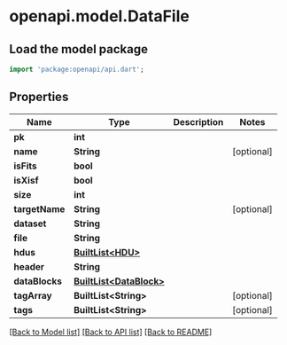 # openapi.model.DataFile

## Load the model package
```dart
import 'package:openapi/api.dart';
```

## Properties
Name | Type | Description | Notes
------------ | ------------- | ------------- | -------------
**pk** | **int** |  | 
**name** | **String** |  | [optional] 
**isFits** | **bool** |  | 
**isXisf** | **bool** |  | 
**size** | **int** |  | 
**targetName** | **String** |  | [optional] 
**dataset** | **String** |  | 
**file** | **String** |  | 
**hdus** | [**BuiltList&lt;HDU&gt;**](HDU.md) |  | 
**header** | **String** |  | 
**dataBlocks** | [**BuiltList&lt;DataBlock&gt;**](DataBlock.md) |  | 
**tagArray** | **BuiltList&lt;String&gt;** |  | [optional] 
**tags** | **BuiltList&lt;String&gt;** |  | [optional] 

[[Back to Model list]](../README.md#documentation-for-models) [[Back to API list]](../README.md#documentation-for-api-endpoints) [[Back to README]](../README.md)


